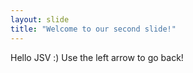 ```yaml
---
layout: slide
title: "Welcome to our second slide!"
---
```

Hello JSV :)
Use the left arrow to go back!
